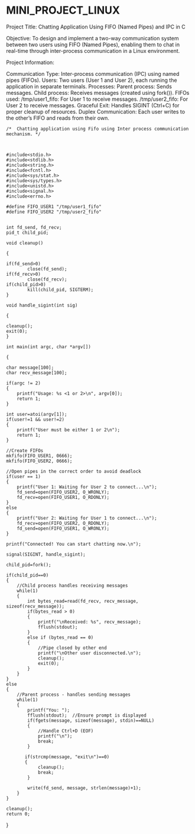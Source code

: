 # MINI_PROJECT_LINUX

Project Title: Chatting Application Using FIFO (Named Pipes) and IPC in C

Objective: To design and implement a two-way communication system between two users using FIFO (Named Pipes), enabling them to chat in real-time through inter-process communication in a Linux environment.

Project Information:

Communication Type: Inter-process communication (IPC) using named pipes (FIFOs).
Users: Two users (User 1 and User 2), each running the application in separate terminals.
Processes:
Parent process: Sends messages.
Child process: Receives messages (created using fork()).
FIFOs used:
/tmp/user1_fifo: For User 1 to receive messages.
/tmp/user2_fifo: For User 2 to receive messages.
Graceful Exit: Handles SIGINT (Ctrl+C) for proper cleanup of resources.
Duplex Communication: Each user writes to the other’s FIFO and reads from their own.


    /*  Chatting application using Fifo using Inter process communication mechanism. */


    
    #include<stdio.h>
    #include<stdlib.h>
    #include<string.h>
    #include<fcntl.h>
    #include<sys/stat.h>
    #include<sys/types.h>
    #include<unistd.h>
    #include<signal.h>
    #include<errno.h>

    #define FIFO_USER1 "/tmp/user1_fifo"
    #define FIFO_USER2 "/tmp/user2_fifo"

  
    int fd_send, fd_recv;
    pid_t child_pid;

    void cleanup()

    {

    if(fd_send>0)
            close(fd_send);
    if(fd_recv>0)
            close(fd_recv);
    if(child_pid>0)
            kill(child_pid, SIGTERM);
    }

    void handle_sigint(int sig)
      
    {

    cleanup();
    exit(0);
    }

    int main(int argc, char *argv[])
              
    {
    
    char message[100];
    char recv_message[100];
    
    if(argc != 2)
    {
        printf("Usage: %s <1 or 2>\n", argv[0]);
        return 1;
    }

    int user=atoi(argv[1]);
    if(user!=1 && user!=2)
    {
        printf("User must be either 1 or 2\n");
        return 1;
    }

    //Create FIFOs
    mkfifo(FIFO_USER1, 0666);
    mkfifo(FIFO_USER2, 0666);

    //Open pipes in the correct order to avoid deadlock
    if(user == 1)
    {
        printf("User 1: Waiting for User 2 to connect...\n");
        fd_send=open(FIFO_USER2, O_WRONLY);
        fd_recv=open(FIFO_USER1, O_RDONLY);
    }
    else
    {
        printf("User 2: Waiting for User 1 to connect...\n");
        fd_recv=open(FIFO_USER2, O_RDONLY);
        fd_send=open(FIFO_USER1, O_WRONLY);
    }

    printf("Connected! You can start chatting now.\n");

    signal(SIGINT, handle_sigint);

    child_pid=fork();

    if(child_pid==0)
    {
        //Child process handles receiving messages
        while(1)
        {
            int bytes_read=read(fd_recv, recv_message, sizeof(recv_message));
            if(bytes_read > 0)
            {
                printf("\nReceived: %s", recv_message);
                fflush(stdout);
            }
            else if (bytes_read == 0)
            {
                //Pipe closed by other end
                printf("\nOther user disconnected.\n");
                cleanup();
                exit(0);
            }
        }
    }
    else
    {
        //Parent process - handles sending messages
        while(1)
        {
            printf("You: ");
            fflush(stdout);  //Ensure prompt is displayed
            if(fgets(message, sizeof(message), stdin)==NULL)
            {
                //Handle Ctrl+D (EOF)
                printf("\n");
                break;
            }

           if(strcmp(message, "exit\n")==0)
           {
                cleanup();
                break;
            }

            write(fd_send, message, strlen(message)+1);
        }
    }

    cleanup();
    return 0;
}


